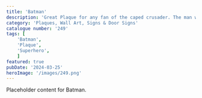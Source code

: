 ```yaml
---
title: 'Batman'
description: 'Great Plaque for any fan of the caped crusader. The man who keeps Gotham safe'
category: 'Plaques, Wall Art, Signs & Door Signs'
catalogue number: '249'
tags: [
    'Batman', 
    'Plaque', 
    'Superhero',
    ]
featured: true
pubDate: '2024-03-25'
heroImage: '/images/249.png'
---
```


Placeholder content for Batman.